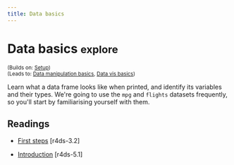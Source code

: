 ```yaml
---
title: Data basics
---
```


<!-- Generated automatically from data-basics.yml. Do not edit by hand -->

# Data basics <small class='explore'>explore</small>
<small>(Builds on: [Setup](setup.md))</small>  
<small>(Leads to: [Data manipulation basics](manip-basics.md), [Data vis basics](vis-basics.md))</small>

Learn what a data frame looks like when printed, and identify its variables
and their types. We're going to use the `mpg` and `flights` datasets
frequently, so you'll start by familiarising yourself with them.

## Readings

  * [First steps](http://r4ds.had.co.nz/data-visualisation.html#first-steps) [r4ds-3.2]

  * [Introduction](http://r4ds.had.co.nz/transform.html#introduction-2) [r4ds-5.1]



